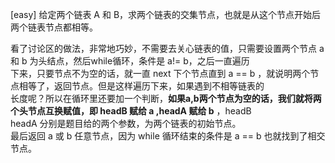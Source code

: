 [easy] 给定两个链表 A 和 B，求两个链表的交集节点，也就是从这个节点开始后两个链表节点都相等。<br>

看了讨论区的做法，非常地巧妙，不需要去关心链表的值，只需要设置两个节点 a 和 b 为头结点，然后while循环，条件是 a!= b，之后一直遍历<br>
下来，只要节点不为空的话，就一直 next 下个节点直到 a == b ，就说明两个节点相等了，返回节点。但是这样遍历下来，如果遇到不相等链表的<br>
长度呢？所以在循环里还要加一个判断，**如果a,b两个节点为空的话，我们就将两个头节点互换赋值，即 headB 赋给 a ,headA 赋给 b** ，headB<br>
headA 分别是题目给的两个参数，为两个链表的初始节点。<br>
最后返回 a 或 b 任意节点，因为 while 循环结束的条件是 a == b 也就找到了相交节点。<br>
